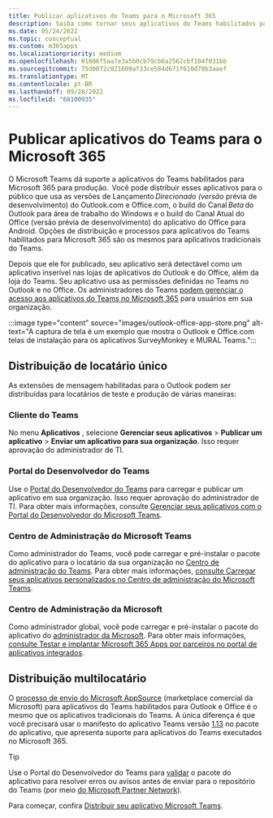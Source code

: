 ```yaml
---
title: Publicar aplicativos do Teams para o Microsoft 365
description: Saiba como tornar seus aplicativos do Teams habilitados para Microsoft 365 detectáveis para os usuários no Teams, no Outlook e no Office. Saiba mais sobre a distribuição multilocatário único.
ms.date: 05/24/2022
ms.topic: conceptual
ms.custom: m365apps
ms.localizationpriority: medium
ms.openlocfilehash: 01806f5aa7e3a5b0cb79cb6a2562cbf104f031bb
ms.sourcegitcommit: 75d0072c021609af33ce584d671f610d78b3aaef
ms.translationtype: MT
ms.contentlocale: pt-BR
ms.lasthandoff: 09/28/2022
ms.locfileid: "68100935"
---
```

# <a name="publish-teams-apps-for-microsoft-365"></a>Publicar aplicativos do Teams para o Microsoft 365

O Microsoft Teams dá suporte a aplicativos do Teams habilitados para Microsoft 365 para produção.  Você pode distribuir esses aplicativos para o público que usa as versões de Lançamento *Direcionado (versão* prévia de desenvolvimento) do Outlook.com e Office.com, o build do Canal *Beta* do Outlook para área de trabalho do Windows e o build do Canal Atual do Office (versão prévia de desenvolvimento) do aplicativo do Office para Android. Opções de distribuição e processos para aplicativos do Teams habilitados para Microsoft 365 são os mesmos para aplicativos tradicionais do Teams.

Depois que ele for publicado, seu aplicativo será detectável como um aplicativo inserível nas lojas de aplicativos do Outlook e do Office, além da loja do Teams. Seu aplicativo usa as permissões definidas no Teams no Outlook e no Office. Os administradores do Teams [podem gerenciar o acesso aos aplicativos do Teams no Microsoft 365](/MicrosoftTeams/manage-third-party-teams-apps) para usuários em sua organização.

:::image type="content" source="images/outlook-office-app-store.png" alt-text="A captura de tela é um exemplo que mostra o Outlook e Office.com telas de instalação para os aplicativos SurveyMonkey e MURAL Teams.":::

## <a name="single-tenant-distribution"></a>Distribuição de locatário único

As extensões de mensagem habilitadas para o Outlook podem ser distribuídas para locatários de teste e produção de várias maneiras:

### <a name="teams-client"></a>Cliente do Teams

No menu **Aplicativos** , selecione **Gerenciar seus aplicativos** > **Publicar um aplicativo** > **Enviar um aplicativo para sua organização**. Isso requer aprovação do administrador de TI.

### <a name="teams-developer-portal"></a>Portal do Desenvolvedor do Teams

Use o [Portal do Desenvolvedor do Teams](https://dev.teams.microsoft.com/) para carregar e publicar um aplicativo em sua organização. Isso requer aprovação do administrador de TI. Para obter mais informações, consulte [Gerenciar seus aplicativos com o Portal do Desenvolvedor do Microsoft Teams](../concepts/build-and-test/teams-developer-portal.md).

### <a name="microsoft-teams-admin-center"></a>Centro de Administração do Microsoft Teams

Como administrador do Teams, você pode carregar e pré-instalar o pacote do aplicativo para o locatário da sua organização no [Centro de administração do Teams](https://admin.teams.microsoft.com/). Para obter mais informações, [consulte Carregar seus aplicativos personalizados no Centro de administração do Microsoft Teams](/MicrosoftTeams/upload-custom-apps).

### <a name="microsoft-admin-center"></a>Centro de Administração da Microsoft

Como administrador global, você pode carregar e pré-instalar o pacote do aplicativo do [administrador da Microsoft](https://admin.microsoft.com/). Para obter mais informações, [consulte Testar e implantar Microsoft 365 Apps por parceiros no portal de aplicativos integrados](/microsoft-365/admin/manage/test-and-deploy-microsoft-365-apps).

## <a name="multitenant-distribution"></a>Distribuição multilocatário

O [processo de envio do Microsoft AppSource](https://appsource.microsoft.com/) (marketplace comercial da Microsoft) para aplicativos do Teams habilitados para Outlook e Office é o mesmo que os aplicativos tradicionais do Teams. A única diferença é que você precisará usar o manifesto do aplicativo Teams versão [1.13](../tabs/how-to/using-teams-client-sdk.md) no pacote do aplicativo, que apresenta suporte para aplicativos do Teams executados no Microsoft 365.

> [!TIP]
> Use o Portal do Desenvolvedor do Teams para [validar](https://dev.teams.microsoft.com/validation) o pacote do aplicativo para resolver erros ou avisos antes de enviar para o repositório do Teams (por meio [do Microsoft Partner Network](https://partner.microsoft.com/)).

Para começar, confira [Distribuir seu aplicativo Microsoft Teams](../concepts/deploy-and-publish/apps-publish-overview.md).